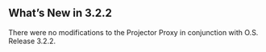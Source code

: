 ## What’s New in 3.2.2

There were no modifications to the Projector Proxy in conjunction with O.S. Release 3.2.2.
